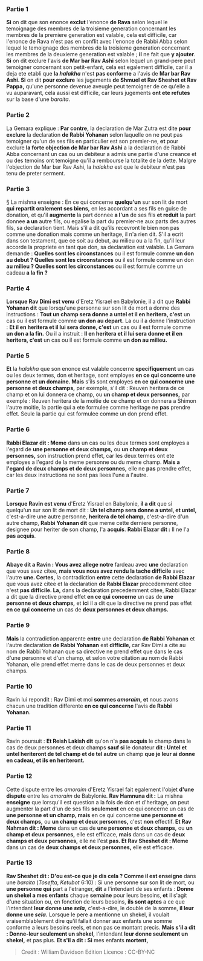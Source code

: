 
### Partie 1
<b>Si</b> on dit que son enonce <b>exclut</b> l'enonce <b>de Rava</b> selon lequel le temoignage des membres de la troisieme generation concernant les membres de la premiere generation est valable, cela est difficile, car l'enonce de Rava n'est pas en conflit avec l'enonce de Rabbi Abba selon lequel le temoignage des membres de la troisieme generation concernant les membres de la deuxieme generation est valable ; <b>il</b> ne fait que <b>y ajouter</b>. <b>Si</b> on dit exclure l'avis <b>de Mar bar Rav Ashi</b> selon lequel un grand-pere peut temoigner concernant son petit-enfant, cela est egalement difficile, car il a deja ete etabli que <b>la <i>halakha</i></b> n'est <b>pas conforme</b> a l'avis de <b>Mar bar Rav Ashi. Si</b> on dit <b>pour exclure</b> les jugements <b>de Shmuel et Rav Sheshet et Rav Pappa,</b> qu'une personne devenue aveugle peut temoigner de ce qu'elle a vu auparavant, cela aussi est difficile, car leurs jugements <b>ont ete refutes</b> sur la base d'une <i>baraita</i>.

### Partie 2
La Gemara explique : <b>Par contre,</b> la declaration de Mar Zutra est dite <b>pour exclure</b> la declaration <b>de Rabbi Yohanan</b> selon laquelle on ne peut pas temoigner qu'un de ses fils en particulier est son premier-ne, <b>et</b> pour exclure <b>la forte objection de Mar bar Rav Ashi</b> a la declaration de Rabbi Abba concernant un cas ou un debiteur a admis une partie d'une creance et ou des temoins ont temoigne qu'il a rembourse la totalite de la dette. Malgre l'objection de Mar bar Rav Ashi, la <i>halakha</i> est que le debiteur n'est pas tenu de preter serment.

### Partie 3
§ La mishna enseigne : En ce qui concerne <b>quelqu'un</b> sur son lit de mort <b>qui repartit oralement ses biens,</b> en les accordant a ses fils en guise de donation, et qu'il <b>augmente</b> la part donnee <b>a l'un</b> de ses fils <b>et reduit</b> la part donnee <b>a un</b> autre fils, ou egalise la part du premier-ne aux parts des autres fils, sa declaration tient. Mais s'il a dit qu'ils recevront le bien non pas comme une donation mais comme un heritage, il n'a rien dit. S'il a ecrit dans son testament, que ce soit au debut, au milieu ou a la fin, qu'il leur accorde la propriete en tant que don, sa declaration est valable. La Gemara demande : <b>Quelles sont les circonstances</b> ou il est formule comme <b>un don au debut ? Quelles sont les circonstances</b> ou il est formule comme un don <b>au milieu ? Quelles sont les circonstances</b> ou il est formule comme un cadeau <b>a la fin ?</b>

### Partie 4
<b>Lorsque Rav Dimi est venu</b> d'Eretz Yisrael en Babylonie, il a dit que <b>Rabbi Yohanan dit</b> que lorsqu'une personne sur son lit de mort a donne des instructions : <b>Tout un champ sera donne a untel et il en heritera, c'est</b> un cas ou il est formule comme <b>un don au depart.</b> La ou il a donne l'instruction : <b>Et il en heritera et il lui sera donne, c'est</b> un cas ou il est formule comme <b>un don a la fin.</b> Ou il a instruit : <b>Il en heritera et il lui sera donne et il en heritera, c'est</b> un cas ou il est formule comme <b>un don au milieu.</b>

### Partie 5
<b>Et</b> la <i>halakha</i> que son enonce est valable concerne <b>specifiquement</b> un cas ou les deux termes, don et heritage, sont employes <b>en ce qui concerne une personne et un domaine. Mais</b> s'ils sont employes <b>en ce qui concerne une personne et deux champs,</b> par exemple, s'il dit : Reuven heritera de ce champ et on lui donnera ce champ, ou <b>un champ et deux personnes,</b> par exemple : Reuven heritera de la moitie de ce champ et on donnera a Shimon l'autre moitie, la partie qui a ete formulee comme heritage ne <b>pas</b> prendre effet. Seule la partie qui est formulee comme un don prend effet.

### Partie 6
<b>Rabbi Elazar dit : Meme</b> dans un cas ou les deux termes sont employes a l'egard de <b>une personne et deux champs,</b> ou <b>un champ et deux personnes,</b> son instruction prend effet, car les deux termes ont ete employes a l'egard de la meme personne ou du meme champ. <b>Mais a l'egard de deux champs et de deux personnes,</b> elle ne <b>pas</b> prendre effet, car les deux instructions ne sont pas liees l'une a l'autre.

### Partie 7
<b>Lorsque Ravin est venu</b> d'Eretz Yisrael en Babylonie, <b>il a dit</b> que si quelqu'un sur son lit de mort dit : <b>Un tel champ sera donne a untel, et untel,</b> c'est-a-dire une autre personne, <b>heritera de tel champ,</b> c'est-a-dire d'un autre champ, <b>Rabbi Yohanan dit</b> que meme cette derniere personne, designee pour heriter de son champ, l'a <b>acquis</b>. <b>Rabbi Elazar dit :</b> Il ne l'a <b>pas acquis</b>.

### Partie 8
<b>Abaye dit a Ravin : Vous avez allege notre</b> fardeau avec <b>une</b> declaration que vous avez citee, <b>mais vous nous avez rendu la tache difficile</b> avec l'autre <b>une. Certes,</b> la contradiction <b>entre</b> cette declaration <b>de Rabbi Elazar</b> que vous avez citee et la declaration <b>de Rabbi Elazar</b> precedemment citee n'est <b>pas difficile. La,</b> dans la declaration precedemment citee, Rabbi Elazar a dit que la directive prend effet <b>en ce qui concerne</b> un cas de <b>une personne et deux champs,</b> et <b>ici</b> il a dit que la directive ne prend pas effet <b>en ce qui concerne</b> un cas de <b>deux personnes et deux champs.</b>

### Partie 9
<b>Mais</b> la contradiction apparente <b>entre</b> une declaration <b>de Rabbi Yohanan</b> et l'autre declaration <b>de Rabbi Yohanan</b> est <b>difficile, </b> car Rav Dimi a cite au nom de Rabbi Yohanan que sa directive ne prend effet que dans le cas d'une personne et d'un champ, et selon votre citation au nom de Rabbi Yohanan, elle prend effet meme dans le cas de deux personnes et deux champs.

### Partie 10
Ravin lui repondit : Rav Dimi et moi <b>sommes <i>amoraim</i>, et</b> nous avons chacun une tradition differente <b>en ce qui concerne</b> l'avis <b>de Rabbi Yohanan.</b>

### Partie 11
Ravin poursuit : <b>Et Reish Lakish dit</b> qu'on n'a <b>pas acquis</b> le champ dans le cas de deux personnes et deux champs <b>sauf si</b> le donateur <b>dit : Untel et untel heriteront de tel champ et de tel autre</b> un champ <b>que je leur ai donne en cadeau, et ils en heriteront.</b>

### Partie 12
Cette dispute entre les <i>amoraim</i> d'Eretz Yisrael fait egalement l'objet <b>d'une dispute</b> entre les <i>amoraim</i> de Babylonie. <b>Rav Hamnuna dit :</b> La mishna <b>enseigne</b> que lorsqu'il est question a la fois de don et d'heritage, on peut augmenter la part d'un de ses fils <b>seulement</b> en ce qui concerne un cas de <b>une personne et un champ, mais</b> en ce qui concerne <b>une personne et deux champs,</b> ou <b>un champ et deux personnes,</b> c'est <b>non</b> effectif. <b>Et Rav Nahman dit : Meme</b> dans un cas de <b>une personne et deux champs,</b> ou <b>un champ et deux personnes,</b> elle est efficace, <b>mais</b> dans un cas de <b>deux champs et deux personnes,</b> elle ne l'est <b>pas. Et Rav Sheshet dit : Meme</b> dans un cas de <b>deux champs et deux personnes,</b> elle est efficace.

### Partie 13
<b>Rav Sheshet dit : D'ou est-ce que je dis cela ? Comme il est enseigne</b> dans une <i>baraita</i> (<i>Tosefta</i>, <i>Ketubot</i> 6:10) : Si une personne sur son lit de mort, ou <b>une personne qui</b> part a l'etranger, <b>dit</b> a l'intendant de ses enfants : <b>Donne un shekel a mes enfants</b> chaque <b>semaine</b> pour leurs besoins, <b>et</b> il s'agit d'une situation ou, en fonction de leurs besoins, <b>ils sont aptes</b> a ce que l'intendant <b>leur donne une <i>sela</i>,</b> c'est-a-dire, le double de la somme, <b>il leur donne une <i>sela</i>.</b> Lorsque le pere a mentionne un shekel, il voulait vraisemblablement dire qu'il fallait donner aux enfants une somme conforme a leurs besoins reels, et non pas ce montant precis. <b>Mais s'il a dit : Donne-leur seulement un shekel,</b> l'intendant <b>leur donne seulement un shekel,</b> et pas plus. <b>Et s'il a dit : Si</b> mes enfants <b>mortent,</b>

>Credit : William Davidson Edition
>Licence : CC-BY-NC